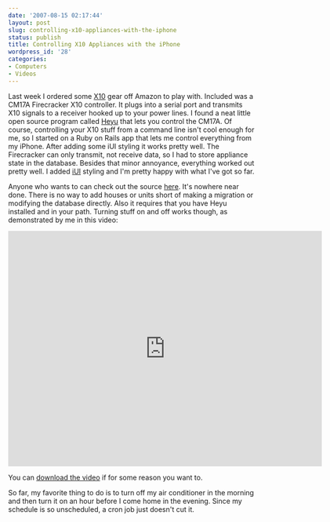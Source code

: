 ```yaml
---
date: '2007-08-15 02:17:44'
layout: post
slug: controlling-x10-appliances-with-the-iphone
status: publish
title: Controlling X10 Appliances with the iPhone
wordpress_id: '28'
categories:
- Computers
- Videos
---
```


Last week I ordered some [X10](http://en.wikipedia.org/wiki/X10_%28industry_standard%29) gear off Amazon to play with. Included was a CM17A Firecracker X10 controller. It plugs into a serial port and transmits X10 signals to a receiver hooked up to your power lines. I found a neat little open source program called [Heyu](http://heyu.tanj.com/) that lets you control the CM17A. Of course, controlling your X10 stuff from a command line isn't cool enough for me, so I started on a Ruby on Rails app that lets me control everything from my iPhone. After adding some  iUI styling it works pretty well. The Firecracker can only transmit, not receive data, so I had to store appliance state in the database. Besides that minor annoyance, everything worked out pretty well. I added [iUI](http://www.joehewitt.com/iui/) styling and I'm pretty happy with what I've got so far.

Anyone who wants to can check out the source [here](/repos/x10/). It's nowhere near done. There is no way to add houses or units short of making a migration or modifying the database directly. Also it requires that you have Heyu installed and in your path. Turning stuff on and off works though, as demonstrated by me in this video:

<iframe width="640" height="480" src="http://www.youtube.com/embed/UcsLqet4zK8" frameborder="0" allowfullscreen="true">
</iframe>

You can [download the video](/videos/x10/x10.mov) if for some reason you want to.

So far, my favorite thing to do is to turn off my air conditioner in the morning and then turn it on an hour before I come home in the evening. Since my schedule is so unscheduled, a cron job just doesn't cut it.
